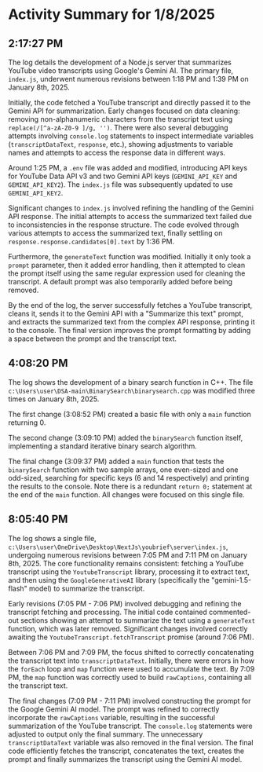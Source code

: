 # Activity Summary for 1/8/2025

## 2:17:27 PM
The log details the development of a Node.js server that summarizes YouTube video transcripts using Google's Gemini AI.  The primary file, `index.js`, underwent numerous revisions between 1:18 PM and 1:39 PM on January 8th, 2025.

Initially, the code fetched a YouTube transcript and directly passed it to the Gemini API for summarization.  Early changes focused on data cleaning: removing non-alphanumeric characters from the transcript text using `replace(/[^a-zA-Z0-9 ]/g, '')`.  There were also several debugging attempts involving `console.log` statements to inspect intermediate variables (`transcriptDataText`, `response`, etc.), showing adjustments to variable names and attempts to access the response data in different ways.

Around 1:25 PM, a `.env` file was added and modified, introducing API keys for YouTube Data API v3 and two Gemini API keys (`GEMINI_API_KEY` and `GEMINI_API_KEY2`).  The `index.js` file was subsequently updated to use `GEMINI_API_KEY2`.

Significant changes to `index.js` involved refining the handling of the Gemini API response. The initial attempts to access the summarized text failed due to inconsistencies in the response structure. The code evolved through various attempts to access the summarized text, finally settling on `response.response.candidates[0].text` by 1:36 PM.

Furthermore, the `generateText` function was modified.  Initially it only took a `prompt` parameter, then it added error handling, then it attempted to clean the prompt itself using the same regular expression used for cleaning the transcript. A default prompt was also temporarily added before being removed.

By the end of the log, the server successfully fetches a YouTube transcript, cleans it, sends it to the Gemini API with a "Summarize this text" prompt, and extracts the summarized text from the complex API response, printing it to the console. The final version improves the prompt formatting by adding a space between the prompt and the transcript text.


## 4:08:20 PM
The log shows the development of a binary search function in C++.  The file `c:\Users\user\DSA-main\BinarySearch\binarysearch.cpp` was modified three times on January 8th, 2025.

The first change (3:08:52 PM) created a basic file with only a `main` function returning 0.

The second change (3:09:10 PM) added the `binarySearch` function itself, implementing a standard iterative binary search algorithm.

The final change (3:09:37 PM) added a `main` function that tests the `binarySearch` function with two sample arrays, one even-sized and one odd-sized, searching for specific keys (6 and 14 respectively) and printing the results to the console.  Note there is a redundant `return 0;` statement at the end of the `main` function.  All changes were focused on this single file.


## 8:05:40 PM
The log shows a single file, `c:\Users\user\OneDrive\Desktop\NextJs\youbrief\server\index.js`, undergoing numerous revisions between 7:05 PM and 7:11 PM on January 8th, 2025.  The core functionality remains consistent: fetching a YouTube transcript using the `YoutubeTranscript` library, processing it to extract text, and then using the `GoogleGenerativeAI` library (specifically the "gemini-1.5-flash" model) to summarize the transcript.

Early revisions (7:05 PM - 7:06 PM) involved debugging and refining the transcript fetching and processing.  The initial code contained commented-out sections showing an attempt to summarize the text using a `generateText` function, which was later removed. Significant changes involved correctly awaiting the `YoutubeTranscript.fetchTranscript` promise (around 7:06 PM).

Between 7:06 PM and 7:09 PM, the focus shifted to correctly concatenating the transcript text into `transcriptDataText`.  Initially, there were errors in how the `forEach` loop and `map` function were used to accumulate the text.  By 7:09 PM, the `map` function was correctly used to build `rawCaptions`, containing all the transcript text.

The final changes (7:09 PM - 7:11 PM) involved constructing the prompt for the Google Gemini AI model.  The prompt was refined to correctly incorporate the `rawCaptions` variable, resulting in the successful summarization of the YouTube transcript.  The `console.log` statements were adjusted to output only the final summary.  The unnecessary `transcriptDataText` variable was also removed in the final version.  The final code efficiently fetches the transcript, concatenates the text, creates the prompt and finally summarizes the transcript using the Gemini AI model.
